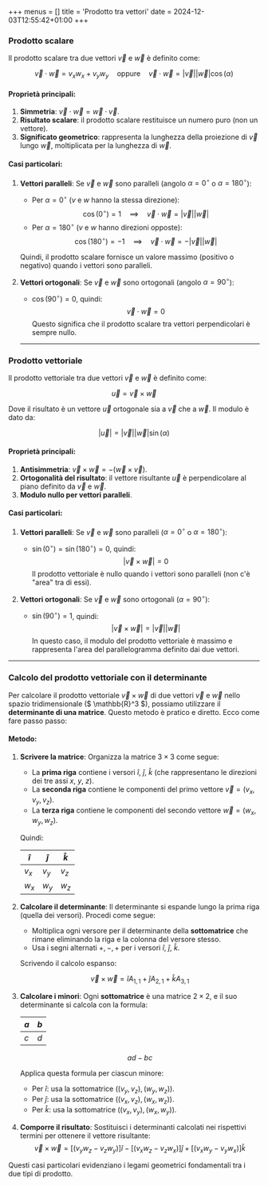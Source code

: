 +++
menus = []
title = 'Prodotto tra vettori'
date = 2024-12-03T12:55:42+01:00
+++

### Prodotto scalare
Il prodotto scalare tra due vettori $\vec{v}$ e $\vec{w}$ è definito come:

$$\vec{v} \cdot \vec{w} = v_x w_x + v_y w_y \quad \text{oppure} \quad \vec{v} \cdot \vec{w} = |\vec{v}| |\vec{w}| \cos(\alpha) $$

#### Proprietà principali:
1. **Simmetria**: $\vec{v} \cdot \vec{w} = \vec{w} \cdot \vec{v}$.
2. **Risultato scalare**: il prodotto scalare restituisce un numero puro (non un vettore).
3. **Significato geometrico**: rappresenta la lunghezza della proiezione di $\vec{v}$ lungo $\vec{w}$, moltiplicata per la lunghezza di $\vec{w}$.

#### **Casi particolari**:
1. **Vettori paralleli**:
   Se $\vec{v}$ e $\vec{w}$ sono paralleli (angolo $\alpha = 0^\circ$ o $\alpha = 180^\circ$):
   - Per $\alpha = 0^\circ$ ($v$ e $w$ hanno la stessa direzione):
     $$      \cos(0^\circ ) = 1 \quad \implies \quad \vec{v} \cdot \vec{w} = |\vec{v}| |\vec{w}|$$
   - Per $\alpha = 180^\circ$ ($v$ e $w$ hanno direzioni opposte):
     $$      \cos(180^\circ ) = -1 \quad \implies \quad \vec{v} \cdot \vec{w} = -|\vec{v}| |\vec{w}|$$

   Quindi, il prodotto scalare fornisce un valore massimo (positivo o negativo) quando i vettori sono paralleli.

2. **Vettori ortogonali**:
   Se $\vec{v}$ e $\vec{w}$ sono ortogonali (angolo $\alpha = 90^\circ$):
   - $\cos(90^\circ) = 0$, quindi:
     $$      \vec{v} \cdot \vec{w} = 0$$
   Questo significa che il prodotto scalare tra vettori perpendicolari è sempre nullo.

   ---

### Prodotto vettoriale
Il prodotto vettoriale tra due vettori $\vec{v}$ e $\vec{w}$ è definito come:

$$ \vec{u} = \vec{v} \times \vec{w} $$

Dove il risultato è un vettore $\vec{u}$ ortogonale sia a $\vec{v}$ che a $\vec{w}$. Il modulo è dato da:

$$ |\vec{u}| = |\vec{v}| |\vec{w}| \sin(\alpha )$$

#### Proprietà principali:
1. **Antisimmetria**: $\vec{v} \times \vec{w} = -(\vec{w} \times \vec{v})$.
2. **Ortogonalità del risultato**: il vettore risultante $\vec{u}$ è perpendicolare al piano definito da $\vec{v}$ e $\vec{w}$.
3. **Modulo nullo per vettori paralleli**.

#### **Casi particolari**:
1. **Vettori paralleli**:
   Se $\vec{v}$ e $\vec{w}$ sono paralleli ($\alpha = 0^\circ$ o $\alpha = 180^\circ$):
   - $\sin(0^\circ) = \sin(180^\circ) = 0$, quindi:
     $$      |\vec{v} \times \vec{w}| = 0$$
   Il prodotto vettoriale è nullo quando i vettori sono paralleli (non c'è "area" tra di essi).

2. **Vettori ortogonali**:
   Se $\vec{v}$ e $\vec{w}$ sono ortogonali ($\alpha = 90^\circ$):
   - $\sin(90^\circ) = 1$, quindi:
     $$      |\vec{v} \times \vec{w}| = |\vec{v}| |\vec{w}|$$
   In questo caso, il modulo del prodotto vettoriale è massimo e rappresenta l'area del parallelogramma definito dai due vettori.

---

### Calcolo del prodotto vettoriale con il determinante

Per calcolare il prodotto vettoriale $\vec{v} \times \vec{w}$ di due vettori $\vec{v}$ e $\vec{w}$ nello spazio tridimensionale ($ \mathbb{R}^3 $), possiamo utilizzare il **determinante di una matrice**. Questo metodo è pratico e diretto. Ecco come fare passo passo:

#### Metodo:
1. **Scrivere la matrice**:
   Organizza la matrice $3 \times 3$ come segue:
   - La **prima riga** contiene i versori $\hat{i}$, $\hat{j}$, $\hat{k}$ (che rappresentano le direzioni dei tre assi $x$, $y$, $z$).
   - La **seconda riga** contiene le componenti del primo vettore $\vec{v} = (v_x, v_y, v_z)$.
   - La **terza riga** contiene le componenti del secondo vettore $\vec{w} = (w_x, w_y, w_z)$.

   Quindi:
   
   | $\hat{i}$ | $\hat{j}$ | $\hat{k}$ |
    |-----------|-----------|-----------|
    | $v_x$     | $v_y$     | $v_z$     |
    | $w_x$     | $w_y$     | $w_z$     |

2. **Calcolare il determinante**:
   Il determinante si espande lungo la prima riga (quella dei versori). Procedi come segue:
   - Moltiplica ogni versore per il determinante della **sottomatrice** che rimane eliminando la riga e la colonna del versore stesso.
   - Usa i segni alternati $+,-,+$ per i versori $\hat{i}$, $\hat{j}$, $\hat{k}$.

   Scrivendo il calcolo espanso:

   $$ \vec v \times \vec w = \hat i A_{1,1} + \hat j A_{2,1} + \hat k A_{3,1} $$

3. **Calcolare i minori**:
   Ogni **sottomatrice** è una matrice $2 \times 2$, e il suo determinante si calcola con la formula:
   
    | $a$     | $b$     |
     |---|---|
     | $c$     | $d$     |

     $$ ad - bc $$

   Applica questa formula per ciascun minore:
   - Per $\hat{i}$: usa la sottomatrice $((v_y, v_z), (w_y, w_z))$.
   - Per $\hat{j}$: usa la sottomatrice $((v_x, v_z), (w_x, w_z))$.
   - Per $\hat{k}$: usa la sottomatrice $((v_x, v_y), (w_x, w_y))$.

4. **Comporre il risultato**:
   Sostituisci i determinanti calcolati nei rispettivi termini per ottenere il vettore risultante:
   $$
   \vec{v} \times \vec{w} =
   \left[(v_y w_z - v_z w_y)\right] \hat{i} -
   \left[(v_x w_z - v_z w_x)\right] \hat{j} +
   \left[(v_x w_y - v_y w_x)\right] \hat{k}
   $$

Questi casi particolari evidenziano i legami geometrici fondamentali tra i due tipi di prodotto.